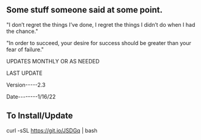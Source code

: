 ## Some stuff someone said at some point.

"I don’t regret the things I’ve done, I regret the things I didn’t do when I had the chance."

"In order to succeed, your desire for success should be greater than your fear of failure."

UPDATES MONTHLY OR AS NEEDED 

LAST UPDATE 

Version-----2.3 

Date--------1/16/22

## To Install/Update 

curl -sSL https://git.io/JSDGq | bash 
